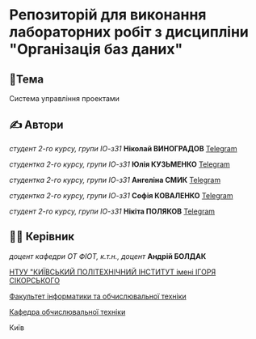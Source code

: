 # Репозиторій для виконання лабораторних робіт з дисципліни "Організація баз даних"

##  📌Тема

Система управління проектами

## ✍️ Автори

_студент 2-го курсу, групи ІО-з31_ **Ніколай ВИНОГРАДОВ** [Telegram](https://t.me/vynohradov_n)

_студентка 2-го курсу, групи ІО-з31_ **Юлія КУЗЬМЕНКО** [Telegram](https://t.me/julii_kuz)

_студентка 2-го курсу, групи ІО-з31_ **Ангеліна СМИК** [Telegram](https://t.me/oangelinochka)

_студентка 2-го курсу, групи ІО-з31_ **Софія КОВАЛЕНКО** [Telegram](https://t.me/ssooonic)

_студент 2-го курсу, групи ІО-з31_ **Нікіта ПОЛЯКОВ** [Telegram](https://t.me/N1k1ta2306)

## 👨‍💼 Керівник

_доцент кафедри ОТ ФІОТ, к.т.н., доцент_ **Андрій БОЛДАК**

[НТУУ "КИЇВСЬКИЙ ПОЛІТЕХНІЧНИЙ ІНСТИТУТ імені ІГОРЯ СІКОРСЬКОГО](https://kpi.ua/)

[Факультет інформатики та обчислювальної техніки](https://fiot.kpi.ua/)

[Кафедра обчислювальної техніки](https://comsys.kpi.ua/)

Київ
